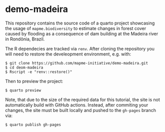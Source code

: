 # demo-madeira

This repository contains the source code of a quarto project showcasing
the usage of `mapme.biodiversity` to estimate changes in forest cover
caused by flooding as a consequence of dam building at the Madeira river in
Rondônia, Brazil.

The R dependecies are tracked via `renv`. After cloning the repository
you will need to restore the develeopment environment, e.g. with:


```shell
$ git clone https://github.com/mapme-initiative/demo-madeira.git
$ cd deom-madeira
$ Rscript -e "renv::restore()"
```

Then to preview the project:

```shell
$ quarto preview
```

Note, that due to the size of the required data for this tutorial,
the site is not automatically build with GitHub actions. Instead,
after commiting your changes, the site must be built locally and pushed
to the `gh-pages` branch via:

```shell
$ quarto publish gh-pages
```